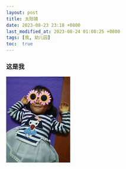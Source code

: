 ```yaml
---
layout: post
title: 太阳镜
date: 2023-08-23 23:18 +0800
last_modified_at: 2023-08-24 01:08:25 +0800
tags: [我, 幼儿园]
toc:  true
---
```


### 这是我

 <img src="/images/posts/2023-08-25/myself.png">